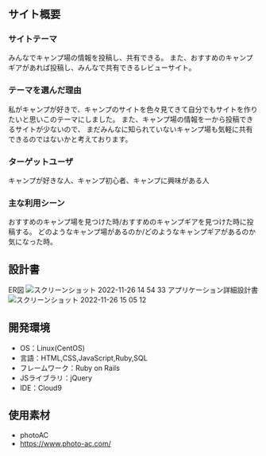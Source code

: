 # <camp>

## サイト概要
### サイトテーマ
みんなでキャンプ場の情報を投稿し、共有できる。
また、おすすめのキャンプギアがあれば投稿し、みんなで共有できるレビューサイト。

### テーマを選んだ理由
私がキャンプが好きで、キャンプのサイトを色々見てきて自分でもサイトを作りたいと思いこのテーマにしました。
また、キャンプ場の情報を一から投稿できるサイトが少ないので、
まだみんなに知られていないキャンプ場も気軽に共有できるのではないかと考えております。

### ターゲットユーザ
キャンプが好きな人、キャンプ初心者、キャンプに興味がある人

### 主な利用シーン
おすすめのキャンプ場を見つけた時/おすすめのキャンプギアを見つけた時に投稿する。
どのようなキャンプ場があるのか/どのようなキャンプギアがあるのか気になった時。

## 設計書
ER図
![スクリーンショット 2022-11-26 14 54 33](https://user-images.githubusercontent.com/112614647/204074646-4cb84862-6ced-4ec3-975a-1e58a796201a.jpg)
アプリケーション詳細設計書
![スクリーンショット 2022-11-26 15 05 12](https://user-images.githubusercontent.com/112614647/204074821-ae969f7c-e840-4084-b862-2636ab10237e.jpg)


## 開発環境
- OS：Linux(CentOS)
- 言語：HTML,CSS,JavaScript,Ruby,SQL
- フレームワーク：Ruby on Rails
- JSライブラリ：jQuery
- IDE：Cloud9

## 使用素材
- photoAC
- https://www.photo-ac.com/